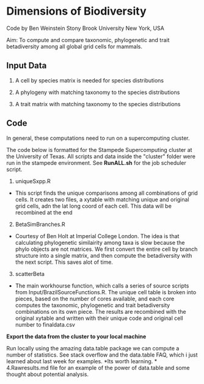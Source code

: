 Dimensions of Biodiversity
============

Code by Ben Weinstein
Stony Brook University
New York, USA

Aim: To compute and compare taxonomic, phylogenetic and trait betadiversity among all global grid cells for mammals.

Input Data
------------

1. A cell by species matrix is needed for species distributions

2. A phylogeny with matching taxonomy to the species distributions

3. A trait matrix with matching taxonomy to the species distributions

Code
---------

In general, these computations need to run on a supercomputing cluster.

The code below is formatted for the Stampede Supercomputing cluster at the University of Texas. All scripts and data inside the "cluster" folder were run in the stampede environment. See **RunALL.sh** for the job scheduler script.


1. uniqueSxpp.R
  * This script finds the unique comparisons among all combinations of grid cells. It creates two files, a xytable with matching unique and original grid cells, adn the lat long coord of each cell. This data will be recombined at the end
  
2. BetaSimBranches.R
  * Courtesy of Ben Holt at Imperial College London. The idea is that calculating phylogenetic similairity among taxa is slow because the phylo objects are not matrices. We first convert the entire cell by branch structure into a single matrix, and then compute the betadiversity with the next script. This saves alot of time.
  
3. scatterBeta
  * The main workhourse function, which calls a series of source scripts from Input/BrazilSourceFunctions.R. The unique cell table is broken into pieces, based on the number of cores available, and each core computes the taxonomic, phylogenetic and trait betadiversity combinations on its own piece. The results are recombined with the original xytable and  written with their unique code and original cell number to finaldata.csv

**Export the data from the cluster to your local machine**

Run locally using the amazing data.table package we can compute a number of statistics. See stack overflow and the data.table FAQ, which i just learned about last week for examples. *Its worth learning. *
4.Rawresults.md file for an example of the power of data.table and some thought about potential analysis. 

